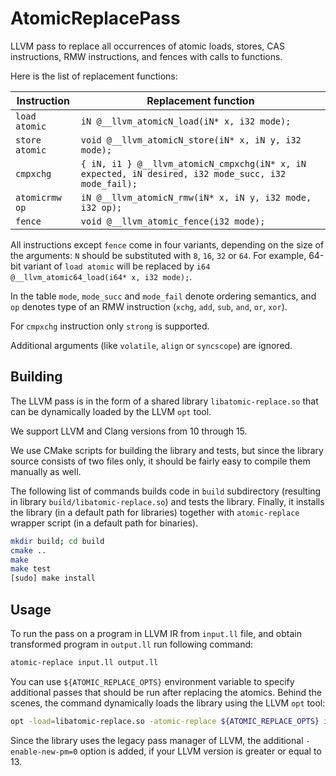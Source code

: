 # AtomicReplacePass

LLVM pass to replace all occurrences of atomic loads, stores, CAS instructions, RMW instructions,
and fences with calls to functions.

Here is the list of replacement functions:

| Instruction    | Replacement function |
| -------------- | -------------------- |
| `load atomic`  | `iN @__llvm_atomicN_load(iN* x, i32 mode);` |
| `store atomic` | `void @__llvm_atomicN_store(iN* x, iN y, i32 mode);` |
| `cmpxchg`      | `{ iN, i1 } @__llvm_atomicN_cmpxchg(iN* x, iN expected, iN desired, i32 mode_succ, i32 mode_fail);` |
| `atomicrmw op` | `iN @__llvm_atomicN_rmw(iN* x, iN y, i32 mode, i32 op);` |
| `fence`        | `void @__llvm_atomic_fence(i32 mode);` |

All instructions except `fence` come in four variants, depending on the
size of the arguments: `N` should be substituted with `8`, `16`, `32` or `64`.
For example, 64-bit variant of `load atomic` will be replaced
by `i64 @__llvm_atomic64_load(i64* x, i32 mode);`.

In the table `mode`, `mode_succ` and `mode_fail` denote ordering semantics,
and `op` denotes type of an RMW instruction (`xchg`, `add`, `sub`, `and`, `or`, `xor`).

For `cmpxchg` instruction only `strong` is supported.

Additional arguments (like `volatile`, `align` or `syncscope`) are ignored.


## Building

The LLVM pass is in the form of a shared library `libatomic-replace.so` that can be
dynamically loaded by the LLVM `opt` tool.

We support LLVM and Clang versions from 10 through 15.

We use CMake scripts for building the library and tests, but since the library source
consists of two files only, it should be fairly easy to compile them manually as well.

The following list of commands builds code in `build` subdirectory (resulting in library
`build/libatomic-replace.so`) and tests the library.
Finally, it installs the library (in a default path for libraries)
together with `atomic-replace` wrapper script (in a default path for binaries).

```bash
mkdir build; cd build
cmake ..
make
make test
[sudo] make install
```


## Usage

To run the pass on a program in LLVM IR from `input.ll` file, and obtain
transformed program in `output.ll` run following command:

```bash
atomic-replace input.ll output.ll
```

You can use `${ATOMIC_REPLACE_OPTS}` environment variable to specify additional passes that should
be run after replacing the atomics.
Behind the scenes, the command dynamically loads the library using the LLVM `opt` tool:

```bash
opt -load=libatomic-replace.so -atomic-replace ${ATOMIC_REPLACE_OPTS} input.ll -S -o output.ll
```

Since the library uses the legacy pass manager of LLVM, the additional
`-enable-new-pm=0` option is added, if your LLVM version is greater or equal to 13.
